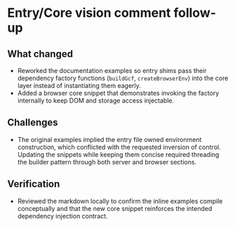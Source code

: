 # Entry/Core vision comment follow-up

## What changed
- Reworked the documentation examples so entry shims pass their dependency factory functions (`buildGcf`, `createBrowserEnv`) into the core layer instead of instantiating them eagerly.
- Added a browser core snippet that demonstrates invoking the factory internally to keep DOM and storage access injectable.

## Challenges
- The original examples implied the entry file owned environment construction, which conflicted with the requested inversion of control. Updating the snippets while keeping them concise required threading the builder pattern through both server and browser sections.

## Verification
- Reviewed the markdown locally to confirm the inline examples compile conceptually and that the new core snippet reinforces the intended dependency injection contract.
